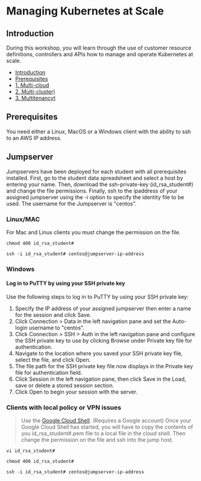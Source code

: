 # Managing Kubernetes at Scale

## Introduction

During this workshop, you will learn through the use of customer resource definitions, controllers and APIs how to manage and operate Kubernetes at scale.

* [Introduction](#introduction)
* [Prerequisites](#prerequisites)
* [1. Multi-cloud](#1-Multi-cloud-lab)
* [2. Multi-cluster)](#2-Multi-cluster)
* [3. Multitenancyt](#3-Multitenancy)


## Prerequisites

You need either a Linux, MacOS or a Windows client with the ability to ssh to an AWS IP address.


## Jumpserver

Jumpservers have been deployed for each student with all prerequisites installed. First, go to the student data spreadsheet and select a host by entering your name.  Then, download the ssh-private-key (id_rsa_student#) and change the file permissions.  Finally, ssh to the ipaddress of your assigned jumpserver using the -i option to specify the identity file to be used.  The username for the Jumpserver is "centos".

### Linux/MAC
For Mac and Linux clients you must change the permission on the file.
```
chmod 400 id_rsa_student#
```
```
ssh -i id_rsa_student# centos@jumpserver-ip-address
```
### Windows
#### Log in to PuTTY by using your SSH private key
Use the following steps to log in to PuTTY by using your SSH private key:

1. Specify the IP address of your assigned jumpserver then enter a name for the session and click Save.
2. Click Connection > Data in the left navigation pane and set the Auto-login username to "centos".
3. Click Connection > SSH > Auth in the left navigation pane and configure the SSH private key to use by clicking Browse under Private key file for authentication.
4. Navigate to the location where you saved your SSH private key file, select the file, and click Open.
5. The file path for the SSH private key file now displays in the Private key file for authentication field.
6. Click Session in the left navigation pane, then click Save in the Load, save or delete a stored session section.
7. Click Open to begin your session with the server.

### Clients with local policy or VPN issues
>Use the [Google Cloud Shell](https://console.cloud.google.com/cloudshell). (Requires a Google account)
Once your Google Cloud Shell has started, you will have to copy the contents of you id_rsa_student#.pem file to a local file in the cloud shell.  Then change the permission on the file and ssh into the jump host.


```
vi id_rsa_student#
```
```
chmod 400 id_rsa_student#
```
```
ssh -i id_rsa_student# centos@jumpserver-ip-address
```
